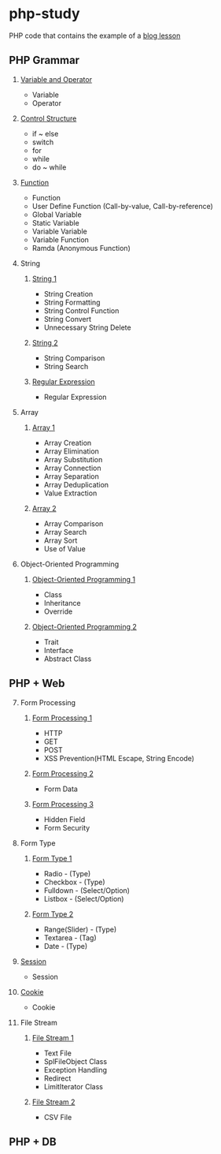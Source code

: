 php-study
========================

PHP code that contains the example of a [blog lesson](https://blog.naver.com/kckyoung2)  
## PHP Grammar
1. [Variable and Operator](https://blog.naver.com/kckyoung2/221175832999)
    - Variable
    - Operator

2. [Control Structure](https://blog.naver.com/kckyoung2/221176644686)
    - if ~ else
    - switch
    - for
    - while
    - do ~ while  

3. [Function](https://blog.naver.com/kckyoung2/221177421144)
    - Function
    - User Define Function (Call-by-value, Call-by-reference)
    - Global Variable
    - Static Variable
    - Variable Variable
    - Variable Function
    - Ramda (Anonymous Function)  

4. String
    1. [String 1](https://blog.naver.com/kckyoung2/221178952145)
        - String Creation
        - String Formatting
        - String Control Function
        - String Convert
        - Unnecessary String Delete

    2. [String 2](https://blog.naver.com/kckyoung2/221179405269)
        - String Comparison
        - String Search

    3. [Regular Expression](https://blog.naver.com/kckyoung2/221179755604)
        - Regular Expression

5. Array
    1. [Array 1](https://blog.naver.com/kckyoung2/221180080213)
        - Array Creation
        - Array Elimination
        - Array Substitution
        - Array Connection
        - Array Separation
        - Array Deduplication
        - Value Extraction

    2. [Array 2](https://blog.naver.com/kckyoung2/221180901098)
        - Array Comparison
        - Array Search
        - Array Sort
        - Use of Value

6. Object-Oriented Programming
    1. [Object-Oriented Programming 1](https://blog.naver.com/kckyoung2/221182373965)
        - Class
        - Inheritance
        - Override

    2. [Object-Oriented Programming 2](https://blog.naver.com/kckyoung2/221183167762)
        - Trait
        - Interface
        - Abstract Class
  
## PHP + Web  
7. Form Processing
    1. [Form Processing 1](https://blog.naver.com/kckyoung2/221185249177)
        - HTTP
        - GET
        - POST
        - XSS Prevention(HTML Escape, String Encode)

    2. [Form Processing 2](https://blog.naver.com/kckyoung2/221186538023)
        - Form Data

    3. [Form Processing 3](https://blog.naver.com/kckyoung2/221186687459)
        - Hidden Field
        - Form Security

8. Form Type
    1. [Form Type 1](https://blog.naver.com/kckyoung2/221188278282)
        - Radio - (Type)
        - Checkbox - (Type)
        - Fulldown - (Select/Option)
        - Listbox - (Select/Option)

    2. [Form Type 2](https://blog.naver.com/kckyoung2/221189073260)
        - Range(Slider) - (Type)
        - Textarea - (Tag)
        - Date - (Type)

9. [Session](https://blog.naver.com/kckyoung2/221189195700)
    - Session

10. [Cookie](https://blog.naver.com/kckyoung2/221190250621)
    - Cookie

11. File Stream
    1. [File Stream 1](https://blog.naver.com/kckyoung2/221191074672)
        - Text File
        - SplFileObject Class
        - Exception Handling
        - Redirect
        - LimitIterator Class

    2. [File Stream 2](https://blog.naver.com/kckyoung2/221192081853)
        - CSV File
  
## PHP + DB
